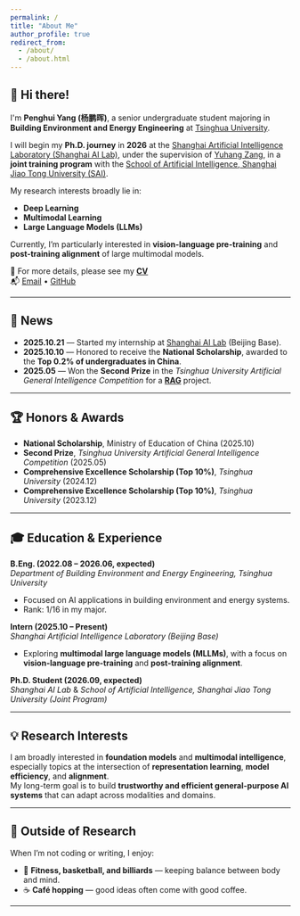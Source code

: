 ```yaml
---
permalink: /
title: "About Me"
author_profile: true
redirect_from: 
  - /about/
  - /about.html
---
```


## 👋 Hi there!

I'm **Penghui Yang (杨鹏晖)**, a senior undergraduate student majoring in **Building Environment and Energy Engineering** at [Tsinghua University](https://www.tsinghua.edu.cn/).

I will begin my **Ph.D. journey** in **2026** at the [Shanghai Artificial Intelligence Laboratory (Shanghai AI Lab)](https://www.shlab.org.cn/), under the supervision of [Yuhang Zang](https://yuhangzang.github.io/), in a **joint training program** with the [School of Artificial Intelligence, Shanghai Jiao Tong University (SAI)](https://soai.sjtu.edu.cn/).  

My research interests broadly lie in:

- **Deep Learning**  
- **Multimodal Learning**  
- **Large Language Models (LLMs)**  

Currently, I’m particularly interested in **vision-language pre-training** and **post-training alignment** of large multimodal models.

📄 For more details, please see my [**CV**](/assets/CV.pdf)  
📬 [Email](mailto:yph22@mails.tsinghua.edu.cn) • [GitHub](https://github.com/yph22)

---

## 📰 News

- **2025.10.21** — Started my internship at [Shanghai AI Lab](https://www.shlab.org.cn/) (Beijing Base).  
- **2025.10.10** — Honored to receive the **National Scholarship**, awarded to the **Top 0.2% of undergraduates in China**.  
- **2025.05** — Won the **Second Prize** in the *Tsinghua University Artificial General Intelligence Competition* for a [**RAG**](https://github.com/BEEE22/Cleanroom-RAG) project.  

---

## 🏆 Honors & Awards

- **National Scholarship**, Ministry of Education of China (2025.10)  
- **Second Prize**, *Tsinghua University Artificial General Intelligence Competition* (2025.05)  
- **Comprehensive Excellence Scholarship (Top 10%)**, *Tsinghua University* (2024.12)  
- **Comprehensive Excellence Scholarship (Top 10%)**, *Tsinghua University* (2023.12)  

---

## 🎓 Education & Experience

**B.Eng. (2022.08 – 2026.06, expected)**  
*Department of Building Environment and Energy Engineering, Tsinghua University*  
- Focused on AI applications in building environment and energy systems.  
- Rank: 1/16 in my major.  

**Intern (2025.10 – Present)**  
*Shanghai Artificial Intelligence Laboratory (Beijing Base)*  
- Exploring **multimodal large language models (MLLMs)**, with a focus on **vision-language pre-training** and **post-training alignment**.  

**Ph.D. Student (2026.09, expected)**  
*Shanghai AI Lab* & *School of Artificial Intelligence, Shanghai Jiao Tong University (Joint Program)*  

---

## 💡 Research Interests

I am broadly interested in **foundation models** and **multimodal intelligence**, especially topics at the intersection of **representation learning**, **model efficiency**, and **alignment**.  
My long-term goal is to build **trustworthy and efficient general-purpose AI systems** that can adapt across modalities and domains.

---

## 🌱 Outside of Research

When I’m not coding or writing, I enjoy:  
- 🏃 **Fitness, basketball, and billiards** — keeping balance between body and mind.  
- ☕ **Café hopping** — good ideas often come with good coffee.  

---
